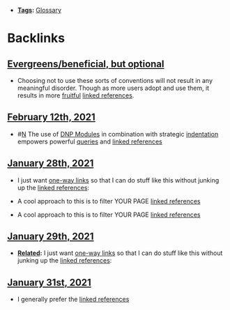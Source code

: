 - **[Tags](<Tags.md>):** [Glossary](<Glossary.md>)

# Backlinks
## [Evergreens/beneficial, but optional](<Evergreens/beneficial, but optional.md>)
- Choosing not to use these sorts of conventions will not result in any meaningful disorder. Though as more users adopt and use them, it results in more [fruitful](<fruitful.md>) [linked references](<linked references.md>).

## [February 12th, 2021](<February 12th, 2021.md>)
- #[N](<N.md>) The use of [DNP Modules](<DNP Modules.md>) in combination with strategic [indentation](<indentation.md>) empowers powerful [queries](<queries.md>) and [linked references](<linked references.md>)

## [January 28th, 2021](<January 28th, 2021.md>)
- I just want [one-way links](<one-way links.md>) so that I can do stuff like this without junking up the [linked references](<linked references.md>):

- A cool approach to this is to filter YOUR PAGE [linked references](<linked references.md>)

- A cool approach to this is to filter YOUR PAGE [linked references](<linked references.md>)

## [January 29th, 2021](<January 29th, 2021.md>)
- **[Related](<Related.md>):** I just want [one-way links](<one-way links.md>) so that I can do stuff like this without junking up the [linked references](<linked references.md>):

## [January 31st, 2021](<January 31st, 2021.md>)
- I generally prefer the [linked references](<linked references.md>)


